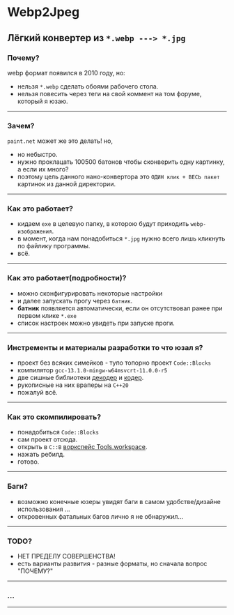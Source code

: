 # Webp2Jpeg
 Лёгкий конвертер из `*.webp ---> *.jpg`
---
 
### Почему?
 webp формат появился в 2010 году, но:
 - нельзя `*.webp` сделать обоями рабочего стола.
 - нельзя повесить через теги на свой коммент на том форуме, который я юзаю.
---
 
### Зачем?
 `paint.net` может же это делать! но,
 - но небыстро.
 - нужно проклацать 100500 батонов чтобы сконверить одну картинку, а если их много?
 - поэтому цель данного нано-конвертора это `ОДИН клик + ВЕСЬ пакет` картинок из данной директории.
---
 
### Как это работает?
 - кидаем `exe` в целевую папку, в которою будут приходить `webp-изображения`.
 - в момент, когда нам понадобиться `*.jpg` нужно всего лишь кликнуть по файлику программы.
 - всё.
---
 
### Как это работает(подробности)?
 - можно сконфигурировать некоторые настройки
 - и далее запускать прогу через `батник`.
 - **батник** появляется автоматически, если он отсутствовал ранее при первом клике `*.exe`
 - список настроек можно увидеть при запуске проги.
---
 
### Инстременты и материалы разработки то что юзал я?
 - проект без всяких симейков - тупо топорно проект `Code::Blocks`
 - компилятор `gcc-13.1.0-mingw-w64msvcrt-11.0.0-r5`
 - две сишные библиотеки [декодер](https://github.com/webmproject/libwebp/) и [кодер](https://github.com/stbrumme/toojpeg).
 - рукописные на них враперы на `C++20`
 - пожалуй всё.
---
 
### Как это скомпилировать?
 - понадобиться `Code::Blocks`
 - сам проект отсюда.
 - открыть в `C::B` [воркспейс Tools.workspace](project/).
 - нажать ребилд.
 - готово.
---
 
### Баги?
 - возможно конечные юзеры увидят баги в самом удобстве/дизайне использования ...
 - откровенных фатальных багов лично я не обнаружил...
---
 
### TODO?
 - НЕТ ПРЕДЕЛУ СОВЕРШЕНСТВА!
 - есть варианты развития - разные форматы, но сначала вопрос "ПОЧЕМУ?"
---
 
### ...
---
 
 